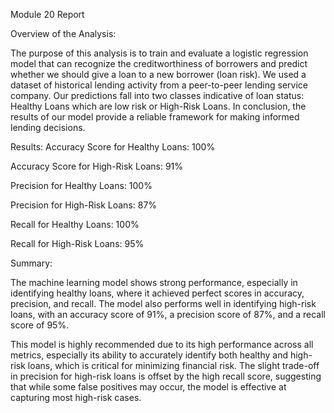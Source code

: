Module 20 Report

Overview of the Analysis:

The purpose of this analysis is to train and evaluate a logistic regression model that can recognize the creditworthiness of borrowers and predict whether we should give a loan to a new borrower (loan risk). We used a dataset of historical lending activity from a peer-to-peer lending service company. Our predictions fall into two classes indicative of loan status: Healthy Loans which are low risk or High-Risk Loans. In conclusion, the results of our model provide a reliable framework for making informed lending decisions.

Results:
Accuracy Score for Healthy Loans: 100%

Accuracy Score for High-Risk Loans: 91%

Precision for Healthy Loans: 100%

Precision for High-Risk Loans: 87%

Recall for Healthy Loans: 100%

Recall for High-Risk Loans: 95%

Summary:

The machine learning model shows strong performance, especially in identifying healthy loans, where it achieved perfect scores in accuracy, precision, and recall. The model also performs well in identifying high-risk loans, with an accuracy score of 91%, a precision score of 87%, and a recall score of 95%.

This model is highly recommended due to its high performance across all metrics, especially its ability to accurately identify both healthy and high-risk loans, which is critical for minimizing financial risk. The slight trade-off in precision for high-risk loans is offset by the high recall score, suggesting that while some false positives may occur, the model is effective at capturing most high-risk cases.

